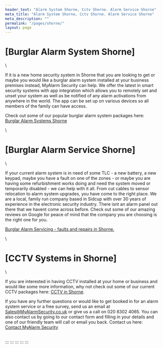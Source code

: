 ```yaml
---
header_text: "Alarm System Shorne, Cctv Shorne. Alarm Service Shorne"
meta_title: "Alarm System Shorne, Cctv Shorne. Alarm Service Shorne"
meta_description: ""
permalink: "/pages/shorne/"
layout: page
---
```


# [Burglar Alarm System Shorne] 

\

If it is a new home security system in Shorne that you are looking to get or maybe you would like a burglar alarm system installed at your business premises instead, MyAlarm Security can help. We offer the latest in smart security systems with app integration which allows you to remotely set and unset your system as well as be notified of any alarm activations from anywhere in the world. The app can be set up on various devices so all members of the family can have access.

Check out some of our popular burglar alarm system packages here: [Burglar Alarm Systems Shorne](../categories/burglar-alarms.php.html)

\

# [Burglar Alarm Service Shorne] 

\

If your current alarm system is in need of some TLC - a new battery, a new keypad, maybe you have a fault on one of the zones - or maybe you are having some refurbishment works doing and need the system moved or temporarily disabled - we can help with it all. From cut cables to sensor relocation to alarm system upgrades, you have come to the right place. We are a local, family run company based in Sidcup with over 30 years of experience in the electronic security industry. There isnt an alarm panel out there that we havent come across before. Check out some of our amazing reviews on Google for peace of mind that the company you are choosing is the right one for you.

[Burglar Alarm Servicing - faults and repairs in Shorne.](../categories/servicing-and-repairs.php.html)

\

# [CCTV Systems in Shorne] 

\

If you are interested in having CCTV installed at your home or business and would like some more information, why not check out some of our current CCTV packages here: [CCTV in Shorne](../categories/cctv.php.html).

If you have any further questions or would like to get booked in for an alarm system service or a free survey, send us an email at Sales@MyAlarmSecurity.co.uk or give us a call on 020 8302 4065. You can also contact us by going to our contact form and filling in your details and one of our friendly team will call or email you back. Contact us here: [Contact MyAlarm Security](../contact.php.html)

\
:::
:::
:::
:::
:::